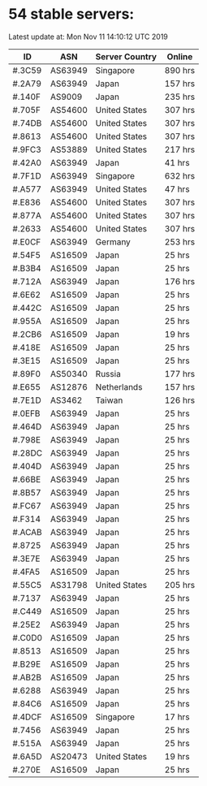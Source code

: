 # 54 stable servers:

Latest update at: Mon Nov 11 14:10:12 UTC 2019

| ID | ASN | Server Country | Online |
| -- | --- | -------------- | ------ |
| #.3C59 | AS63949 | Singapore | 890 hrs |
| #.2A79 | AS63949 | Japan | 157 hrs |
| #.140F | AS9009 | Japan | 235 hrs |
| #.705F | AS54600 | United States | 307 hrs |
| #.74DB | AS54600 | United States | 307 hrs |
| #.8613 | AS54600 | United States | 307 hrs |
| #.9FC3 | AS53889 | United States | 217 hrs |
| #.42A0 | AS63949 | Japan | 41 hrs |
| #.7F1D | AS63949 | Singapore | 632 hrs |
| #.A577 | AS63949 | United States | 47 hrs |
| #.E836 | AS54600 | United States | 307 hrs |
| #.877A | AS54600 | United States | 307 hrs |
| #.2633 | AS54600 | United States | 307 hrs |
| #.E0CF | AS63949 | Germany | 253 hrs |
| #.54F5 | AS16509 | Japan | 25 hrs |
| #.B3B4 | AS16509 | Japan | 25 hrs |
| #.712A | AS63949 | Japan | 176 hrs |
| #.6E62 | AS16509 | Japan | 25 hrs |
| #.442C | AS16509 | Japan | 25 hrs |
| #.955A | AS16509 | Japan | 25 hrs |
| #.2CB6 | AS16509 | Japan | 19 hrs |
| #.418E | AS16509 | Japan | 25 hrs |
| #.3E15 | AS16509 | Japan | 25 hrs |
| #.89F0 | AS50340 | Russia | 177 hrs |
| #.E655 | AS12876 | Netherlands | 157 hrs |
| #.7E1D | AS3462 | Taiwan | 126 hrs |
| #.0EFB | AS63949 | Japan | 25 hrs |
| #.464D | AS63949 | Japan | 25 hrs |
| #.798E | AS63949 | Japan | 25 hrs |
| #.28DC | AS63949 | Japan | 25 hrs |
| #.404D | AS63949 | Japan | 25 hrs |
| #.66BE | AS63949 | Japan | 25 hrs |
| #.8B57 | AS63949 | Japan | 25 hrs |
| #.FC67 | AS63949 | Japan | 25 hrs |
| #.F314 | AS63949 | Japan | 25 hrs |
| #.ACAB | AS63949 | Japan | 25 hrs |
| #.8725 | AS63949 | Japan | 25 hrs |
| #.3E7E | AS63949 | Japan | 25 hrs |
| #.4FA5 | AS16509 | Japan | 25 hrs |
| #.55C5 | AS31798 | United States | 205 hrs |
| #.7137 | AS63949 | Japan | 25 hrs |
| #.C449 | AS16509 | Japan | 25 hrs |
| #.25E2 | AS63949 | Japan | 25 hrs |
| #.C0D0 | AS16509 | Japan | 25 hrs |
| #.8513 | AS16509 | Japan | 25 hrs |
| #.B29E | AS16509 | Japan | 25 hrs |
| #.AB2B | AS16509 | Japan | 25 hrs |
| #.6288 | AS63949 | Japan | 25 hrs |
| #.84C6 | AS16509 | Japan | 25 hrs |
| #.4DCF | AS16509 | Singapore | 17 hrs |
| #.7456 | AS63949 | Japan | 25 hrs |
| #.515A | AS63949 | Japan | 25 hrs |
| #.6A5D | AS20473 | United States | 19 hrs |
| #.270E | AS16509 | Japan | 25 hrs |

